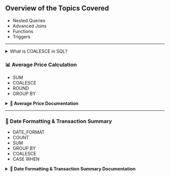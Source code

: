 ## Overview of the Topics Covered
- Nested Queries
- Advanced Joins
- Functions
- Triggers

---

<details>
  <summary>What is COALESCE in SQL?</summary>

  The `COALESCE` function provides a fallback in case a value doesn’t exist.

  **COALESCE is like asking:**  
  *"Give me the first thing that isn’t empty!"*

  **Example:**  
  If you say:  
  👉 `COALESCE(box1, box2, box3)`

  SQL will check:
  - Box 1: Empty ❌  
  - Box 2: Empty ❌  
  - Box 3: Teddy Bear ✅ (Takes this one!)

</details>


### **📊 Average Price Calculation**
- SUM
- COALESCE
- ROUND
- GROUP BY

<details>
  <summary><strong>📖 Average Price Documentation</strong></summary>

#### 📄 SQL Documentation

This project includes a SQL script for tracking product prices over time and calculating the average price of sold units.

#### 📂 Files
- [`average_price.sql`](./average_price.sql) - Contains the database schema, sample data, and queries.

#### 🛠️ Database Schema

##### 🗂️ `Prices` Table
| Column      | Type          | Description                          |
|------------|--------------|--------------------------------------|
| product_id | INT          | Unique product identifier           |
| start_date | DATE         | Price validity start date           |
| end_date   | DATE         | Price validity end date             |
| price      | DECIMAL(10,2) | Price of the product in that period |

##### 🗂️ `UnitsSold` Table
| Column        | Type  | Description                 |
|--------------|------|-----------------------------|
| product_id   | INT  | ID of the sold product       |
| purchase_date| DATE | Date when the sale happened  |
| units        | INT  | Number of units sold         |

</details>

---

### **📅 Date Formatting & Transaction Summary**
- DATE_FORMAT
- COUNT
- SUM
- GROUP BY
- COALESCE
- CASE WHEN

<details>
  <summary><strong>📖 Date Formatting & Transaction Summary Documentation</strong></summary>

#### 📄 SQL Documentation

This project includes a SQL script for formatting dates and generating transaction summaries.

#### 📂 Files
- [`date_formats.sql`](./date_formats.sql) - Contains the database schema, sample data, and queries for transaction processing.

#### 🛠️ Database Schema

##### 🗂️ `Transactions` Table
| Column      | Type                         | Description                              |
|------------|-----------------------------|------------------------------------------|
| id         | INT PRIMARY KEY              | Unique transaction identifier           |
| country    | VARCHAR(50) NOT NULL         | Country of the transaction              |
| state      | ENUM('approved', 'declined', 'pending') NOT NULL | Transaction status          |
| amount     | DECIMAL(10,2) NOT NULL       | Transaction amount                       |
| trans_date | DATE NOT NULL                | Date of the transaction                  |

</details>
